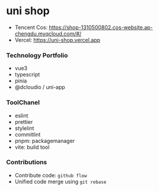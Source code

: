 # uni shop

- Tencent Cos: https://shop-1310500802.cos-website.ap-chengdu.myqcloud.com/#/
- Vercel: https://uni-shop.vercel.app

### Technology Portfolio

- vue3
- typescript
- pinia
- @dcloudio / uni-app

### ToolChanel

- eslint
- prettier
- stylelint
- commitlint
- pnpm: packagemanager
- vite: build tool

### Contributions

- Contribute code: `github flow`
- Unified code merge using `git rebase`
